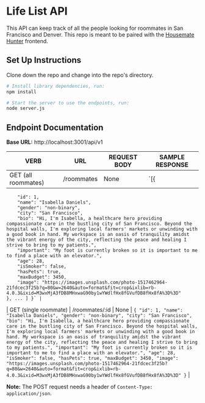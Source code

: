 # Life List API

This API can keep track of all the people looking for roommates in San Francisco and Denver. This repo is meant to be paired with the [Housemate Hunter](https://github.com/pareesakd1118/housemate-hunter) frontend.

## Set Up Instructions

Clone down the repo and change into the repo's directory.

```bash
# Install library dependencies, run:
npm install

# Start the server to use the endpoints, run:
node server.js
```

## Endpoint Documentation

**Base URL:** http://localhost:3001/api/v1

| **VERB** | **URL** | **REQUEST BODY** | **SAMPLE RESPONSE** |
| -------- | ------- | ---------------- | ------------------- |
| GET (all roommates) | /roommates | None | `[{
        "id": 1,
        "name": "Isabella Daniels",
        "gender": "non-binary",
        "city": "San Francisco",
        "bio": "Hi, I'm Isabella, a healthcare hero providing compassionate care in the bustling city of San Francisco. Beyond the hospital walls, I'm exploring local farmers' markets or unwinding with a good book in hand. My workspace is an oasis of tranquility amidst the vibrant energy of the city, reflecting the peace and healing I strive to bring to my patients.",
        "important": "My foot is currently broken so it is important to me to find a place with an elevator.",
        "age": 28,
        "isSmoker": false,
        "hasPets": true,
        "maxBudget": 3450,
        "image": "https://images.unsplash.com/photo-1517462964-21fdcec3f25b?q=80&w=2640&auto=format&fit=crop&ixlib=rb-4.0.3&ixid=M3wxMjA3fDB8MHxwaG90by1wYWdlfHx8fGVufDB8fHx8fA%3D%3D"
    }, ... ] }` |
| GET (single roommate) | /roommates/:id | None | `{
        "id": 1,
        "name": "Isabella Daniels",
        "gender": "non-binary",
        "city": "San Francisco",
        "bio": "Hi, I'm Isabella, a healthcare hero providing compassionate care in the bustling city of San Francisco. Beyond the hospital walls, I'm exploring local farmers' markets or unwinding with a good book in hand. My workspace is an oasis of tranquility amidst the vibrant energy of the city, reflecting the peace and healing I strive to bring to my patients.",
        "important": "My foot is currently broken so it is important to me to find a place with an elevator.",
        "age": 28,
        "isSmoker": false,
        "hasPets": true,
        "maxBudget": 3450,
        "image": "https://images.unsplash.com/photo-1517462964-21fdcec3f25b?q=80&w=2640&auto=format&fit=crop&ixlib=rb-4.0.3&ixid=M3wxMjA3fDB8MHxwaG90by1wYWdlfHx8fGVufDB8fHx8fA%3D%3D"
    }` |

**Note:** The POST request needs a header of `Content-Type: application/json`.
